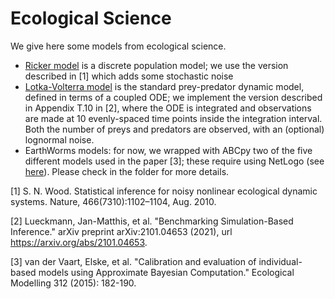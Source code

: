 # Ecological Science

We give here some models from ecological science.

- [Ricker model](https://en.wikipedia.org/wiki/Ricker_model) is a discrete population model; we use the version described in [1] which adds some stochastic noise
- [Lotka-Volterra model](https://en.wikipedia.org/wiki/Lotka%E2%80%93Volterra_equations) is the standard prey-predator dynamic model, defined in terms of a coupled ODE; we implement the version described in Appendix T.10 in [2], where the ODE is integrated and observations are made at 10 evenly-spaced time points inside the integration interval. Both the number of preys and predators are observed, with an (optional) lognormal noise.
- EarthWorms models:  for now, we wrapped with ABCpy two of the five different models used in the paper [3]; these require using NetLogo (see [here](https://ccl.northwestern.edu/netlogo/)). Please check in the folder for more details.


[1] S. N. Wood. Statistical inference for noisy nonlinear ecological dynamic systems. Nature, 466(7310):1102–1104, Aug. 2010.

[2] Lueckmann, Jan-Matthis, et al. "Benchmarking Simulation-Based Inference." arXiv preprint arXiv:2101.04653 (2021), url https://arxiv.org/abs/2101.04653.

[3] van der Vaart, Elske, et al. "Calibration and evaluation of individual-based models using Approximate Bayesian Computation." Ecological Modelling 312 (2015): 182-190.